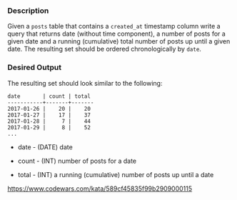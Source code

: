 ### Description

Given a ```posts``` table that contains a ```created_at``` timestamp column write a query that returns date (without time component), a number of posts for a given date and a running (cumulative) total number of posts up until a given date. The resulting set should be ordered chronologically by ```date```.

### Desired Output

The resulting set should look similar to the following:

```
date       | count | total
-----------+-------+-------
2017-01-26 |    20 |    20
2017-01-27 |    17 |    37
2017-01-28 |     7 |    44
2017-01-29 |     8 |    52
...
```

- date - (DATE) date

- count - (INT) number of posts for a date

- total - (INT) a running (cumulative) number of posts up until a date

https://www.codewars.com/kata/589cf45835f99b2909000115
